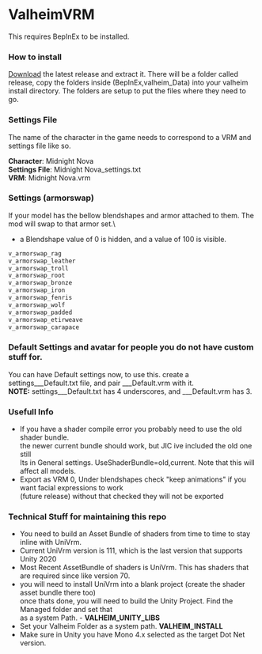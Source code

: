 # ValheimVRM

This requires BepInEx to be installed.

### How to install 
[Download](https://github.com/aMidnightNova/ValheimVRM/releases) the latest release and extract it. There will be a folder called release, copy the folders inside (BepInEx,valheim_Data) into your valheim install directory.
The folders are setup to put the files where they need to go.


### Settings File
The name of the character in the game needs to correspond to a VRM and settings file like so.

**Character**: Midnight Nova \
**Settings File**: Midnight Nova_settings.txt \
**VRM**: Midnight Nova.vrm

### Settings (armorswap)
If your model has the bellow blendshapes and armor attached to them. The mod will swap to that armor set.\
- a Blendshape value of 0 is hidden, and a value of 100 is visible.
```txt
v_armorswap_rag
v_armorswap_leather
v_armorswap_troll
v_armorswap_root
v_armorswap_bronze
v_armorswap_iron
v_armorswap_fenris
v_armorswap_wolf
v_armorswap_padded
v_armorswap_etirweave
v_armorswap_carapace
```


### Default Settings and avatar for people you do not have custom stuff for.

You can have Default settings now, to use this. create a settings___Default.txt file, and pair
___Default.vrm with it. \
**NOTE:** settings___Default.txt has 4 underscores, and ___Default.vrm has 3.

### Usefull Info
- If you have a shader compile error you probably need to use the old shader bundle. \
  the newer current bundle should work, but JIC ive included the old one still\
  Its in General settings. UseShaderBundle=old,current. Note that this will affect all models.
- Export as VRM 0, Under blendshapes check "keep animations" if you want facial expressions to work\
  (future release) without that checked they will not be exported

### Technical Stuff for maintaining this repo
- You need to build an Asset Bundle of shaders from time to time to stay inline with UniVrm.
- Current UniVrm version is 111, which is the last version that supports Unity 2020
- Most Recent AssetBundle of shaders is UniVrm. This has shaders that are required since like version 70.
- you will need to install UniVrm into a blank project (create the shader asset bundle there too) \
  once thats done, you will need to build the Unity Project. Find the Managed folder and set that \
  as a system Path. - **VALHEIM_UNITY_LIBS**
- Set your Valheim Folder as a system path. **VALHEIM_INSTALL**
- Make sure in Unity you have Mono 4.x selected as the target Dot Net version.